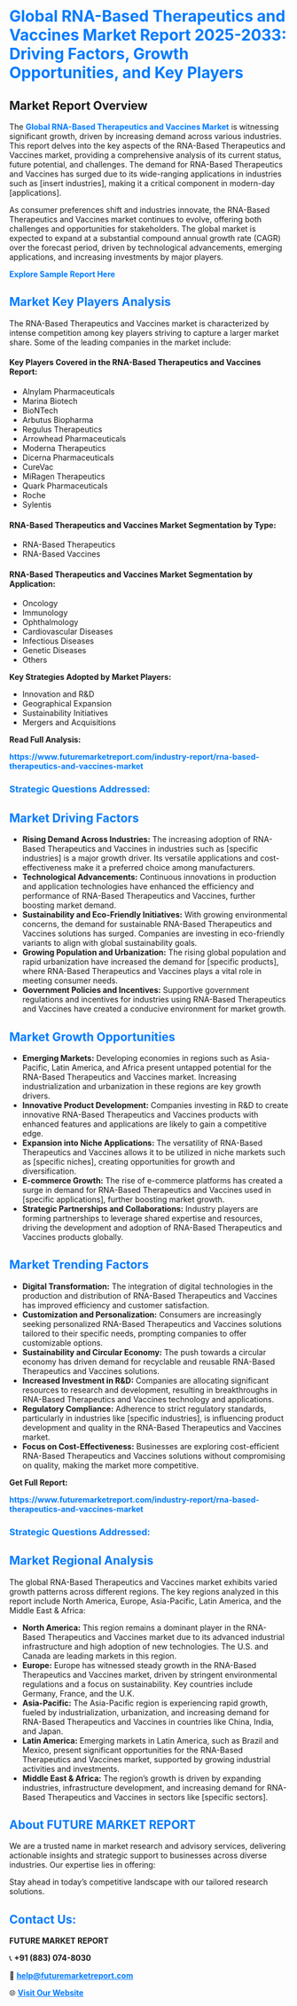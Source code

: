 <h1 style="color: #007BFF;">Global RNA-Based Therapeutics and Vaccines Market Report 2025-2033: Driving Factors, Growth Opportunities, and Key Players</h1>

<section id="overview">
<h2>Market Report Overview</h2>
<p>The <a href="https://www.futuremarketreport.com/industry-report/rna-based-therapeutics-and-vaccines-market" style="color: #007BFF; text-decoration: none;"><strong>Global RNA-Based Therapeutics and Vaccines Market</strong></a> is witnessing significant growth, driven by increasing demand across various industries. This report delves into the key aspects of the RNA-Based Therapeutics and Vaccines market, providing a comprehensive analysis of its current status, future potential, and challenges. The demand for RNA-Based Therapeutics and Vaccines has surged due to its wide-ranging applications in industries such as [insert industries], making it a critical component in modern-day [applications].</p>
<p>As consumer preferences shift and industries innovate, the RNA-Based Therapeutics and Vaccines market continues to evolve, offering both challenges and opportunities for stakeholders. The global market is expected to expand at a substantial compound annual growth rate (CAGR) over the forecast period, driven by technological advancements, emerging applications, and increasing investments by major players.</p>
</section>

<section id="overview">
<p><a href="https://www.futuremarketreport.com/request-sample/reportId=77286" style="color: #007BFF; text-decoration: none;"><strong>Explore Sample Report Here</strong></a></p>
</section>

<section id="key-players">
<h2 style="color: #007BFF;">Market Key Players Analysis</h2>
<p>The RNA-Based Therapeutics and Vaccines market is characterized by intense competition among key players striving to capture a larger market share. Some of the leading companies in the market include:</p>
<h4>Key Players Covered in the RNA-Based Therapeutics and Vaccines Report:</h4>
<ul><li>Alnylam Pharmaceuticals</li><li>Marina Biotech</li><li>BioNTech</li><li>Arbutus Biopharma</li><li>Regulus Therapeutics</li><li>Arrowhead Pharmaceuticals</li><li>Moderna Therapeutics</li><li>Dicerna Pharmaceuticals</li><li>CureVac</li><li>MiRagen Therapeutics</li><li>Quark Pharmaceuticals</li><li>Roche</li><li>Sylentis</li></ul>
<h4>RNA-Based Therapeutics and Vaccines Market Segmentation by Type:</h4>
<ul><li>RNA-Based Therapeutics</li><li>RNA-Based Vaccines</li></ul>

<h4>RNA-Based Therapeutics and Vaccines Market Segmentation by Application:</h4>
<ul><li>Oncology</li><li>Immunology</li><li>Ophthalmology</li><li>Cardiovascular Diseases</li><li>Infectious Diseases</li><li>Genetic Diseases</li><li>Others</li></ul>
<p><strong>Key Strategies Adopted by Market Players:</strong></p>
<ul>
<li>Innovation and R&D</li>
<li>Geographical Expansion</li>
<li>Sustainability Initiatives</li>
<li>Mergers and Acquisitions</li>
</ul>
</section>

<section>
<p><strong>Read Full Analysis: </strong></p><a href="https://www.futuremarketreport.com/industry-report/rna-based-therapeutics-and-vaccines-market" style="color: #007BFF; text-decoration: none;"><strong>https://www.futuremarketreport.com/industry-report/rna-based-therapeutics-and-vaccines-market</strong></a>
<h3 style="color: #007BFF;">Strategic Questions Addressed:</h3>
</section>

<section id="driving-factors">
<h2 style="color: #007BFF;">Market Driving Factors</h2>
<ul>
<li><strong>Rising Demand Across Industries:</strong> The increasing adoption of RNA-Based Therapeutics and Vaccines in industries such as [specific industries] is a major growth driver. Its versatile applications and cost-effectiveness make it a preferred choice among manufacturers.</li>
<li><strong>Technological Advancements:</strong> Continuous innovations in production and application technologies have enhanced the efficiency and performance of RNA-Based Therapeutics and Vaccines, further boosting market demand.</li>
<li><strong>Sustainability and Eco-Friendly Initiatives:</strong> With growing environmental concerns, the demand for sustainable RNA-Based Therapeutics and Vaccines solutions has surged. Companies are investing in eco-friendly variants to align with global sustainability goals.</li>
<li><strong>Growing Population and Urbanization:</strong> The rising global population and rapid urbanization have increased the demand for [specific products], where RNA-Based Therapeutics and Vaccines plays a vital role in meeting consumer needs.</li>
<li><strong>Government Policies and Incentives:</strong> Supportive government regulations and incentives for industries using RNA-Based Therapeutics and Vaccines have created a conducive environment for market growth.</li>
</ul>
</section>

<section id="growth-opportunities">
<h2 style="color: #007BFF;">Market Growth Opportunities</h2>
<ul>
<li><strong>Emerging Markets:</strong> Developing economies in regions such as Asia-Pacific, Latin America, and Africa present untapped potential for the RNA-Based Therapeutics and Vaccines market. Increasing industrialization and urbanization in these regions are key growth drivers.</li>
<li><strong>Innovative Product Development:</strong> Companies investing in R&D to create innovative RNA-Based Therapeutics and Vaccines products with enhanced features and applications are likely to gain a competitive edge.</li>
<li><strong>Expansion into Niche Applications:</strong> The versatility of RNA-Based Therapeutics and Vaccines allows it to be utilized in niche markets such as [specific niches], creating opportunities for growth and diversification.</li>
<li><strong>E-commerce Growth:</strong> The rise of e-commerce platforms has created a surge in demand for RNA-Based Therapeutics and Vaccines used in [specific applications], further boosting market growth.</li>
<li><strong>Strategic Partnerships and Collaborations:</strong> Industry players are forming partnerships to leverage shared expertise and resources, driving the development and adoption of RNA-Based Therapeutics and Vaccines products globally.</li>
</ul>
</section>

<section id="trending-factors">
<h2 style="color: #007BFF;">Market Trending Factors</h2>
<ul>
<li><strong>Digital Transformation:</strong> The integration of digital technologies in the production and distribution of RNA-Based Therapeutics and Vaccines has improved efficiency and customer satisfaction.</li>
<li><strong>Customization and Personalization:</strong> Consumers are increasingly seeking personalized RNA-Based Therapeutics and Vaccines solutions tailored to their specific needs, prompting companies to offer customizable options.</li>
<li><strong>Sustainability and Circular Economy:</strong> The push towards a circular economy has driven demand for recyclable and reusable RNA-Based Therapeutics and Vaccines solutions.</li>
<li><strong>Increased Investment in R&D:</strong> Companies are allocating significant resources to research and development, resulting in breakthroughs in RNA-Based Therapeutics and Vaccines technology and applications.</li>
<li><strong>Regulatory Compliance:</strong> Adherence to strict regulatory standards, particularly in industries like [specific industries], is influencing product development and quality in the RNA-Based Therapeutics and Vaccines market.</li>
<li><strong>Focus on Cost-Effectiveness:</strong> Businesses are exploring cost-efficient RNA-Based Therapeutics and Vaccines solutions without compromising on quality, making the market more competitive.</li>
</ul>
</section>

<section>
<p><strong>Get Full Report: </strong></p><a href="https://www.futuremarketreport.com/industry-report/rna-based-therapeutics-and-vaccines-market" style="color: #007BFF; text-decoration: none;"><strong>https://www.futuremarketreport.com/industry-report/rna-based-therapeutics-and-vaccines-market</strong></a>
<h3 style="color: #007BFF;">Strategic Questions Addressed:</h3>
</section>


<section id="regional-analysis">
<h2 style="color: #007BFF;">Market Regional Analysis</h2>
<p>The global RNA-Based Therapeutics and Vaccines market exhibits varied growth patterns across different regions. The key regions analyzed in this report include North America, Europe, Asia-Pacific, Latin America, and the Middle East & Africa:</p>
<ul>
<li><strong>North America:</strong> This region remains a dominant player in the RNA-Based Therapeutics and Vaccines market due to its advanced industrial infrastructure and high adoption of new technologies. The U.S. and Canada are leading markets in this region.</li>
<li><strong>Europe:</strong> Europe has witnessed steady growth in the RNA-Based Therapeutics and Vaccines market, driven by stringent environmental regulations and a focus on sustainability. Key countries include Germany, France, and the U.K.</li>
<li><strong>Asia-Pacific:</strong> The Asia-Pacific region is experiencing rapid growth, fueled by industrialization, urbanization, and increasing demand for RNA-Based Therapeutics and Vaccines in countries like China, India, and Japan.</li>
<li><strong>Latin America:</strong> Emerging markets in Latin America, such as Brazil and Mexico, present significant opportunities for the RNA-Based Therapeutics and Vaccines market, supported by growing industrial activities and investments.</li>
<li><strong>Middle East & Africa:</strong> The region’s growth is driven by expanding industries, infrastructure development, and increasing demand for RNA-Based Therapeutics and Vaccines in sectors like [specific sectors].</li>
</ul>
</section>

<footer>
<h2 style="color: #007BFF;">About FUTURE MARKET REPORT</h2>
<p>We are a trusted name in market research and advisory services, delivering actionable insights and strategic support to businesses across diverse industries. Our expertise lies in offering:</p>

<p>Stay ahead in today’s competitive landscape with our tailored research solutions.</p>

<h2 style="color: #007BFF;">Contact Us:</h2>
<p><strong>FUTURE MARKET REPORT</strong></p>
<p>📞 <strong>+91 (883) 074-8030</strong></p>
<p>📧 <strong><a href="mailto:help@futuremarketreport.com" style="color: #007BFF;">help@futuremarketreport.com</a></strong></p>
<p>🌐 <strong><a href="https://www.futuremarketreport.com/" style="color: #007BFF;">Visit Our Website</a></strong></p>
</footer>